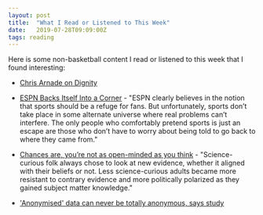```yaml
---
layout: post
title:  "What I Read or Listened to This Week"
date:   2019-07-28T09:09:00Z
tags: reading
---
```

Here is some non-basketball content I read or listened to this week that I found interesting:


* [Chris Arnade on Dignity](http://www.econtalk.org/chris-arnade-on-dignity/)

* [ESPN Backs Itself Into a Corner](https://www.theatlantic.com/ideas/archive/2019/07/dan-le-batard-shows-why-espn-cant-ban-politics/594820/) - "ESPN clearly believes in the notion that sports should be a refuge for fans. But unfortunately, sports don’t take place in some alternate universe where real problems can’t interfere. The only people who comfortably pretend sports is just an escape are those who don’t have to worry about being told to go back to where they came from."

* [Chances are, you’re not as open-minded as you think](https://www.washingtonpost.com/opinions/chances-are-youre-not-as-open-minded-as-you-think/2019/07/20/0319d308-aa4f-11e9-9214-246e594de5d5_story.html) - "Science-curious folk always chose to look at new evidence, whether it aligned with their beliefs or not. Less science-curious adults became more resistant to contrary evidence and more politically polarized as they gained subject matter knowledge."

* ['Anonymised' data can never be totally anonymous, says study](https://www.theguardian.com/technology/2019/jul/23/anonymised-data-never-be-anonymous-enough-study-finds)
